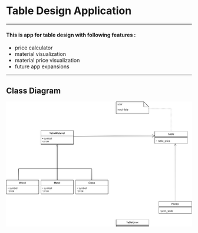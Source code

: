 # Table Design Application
___
#### This is app for table design with following features :
* price calculator
* material visualization
* material price visualization
* future app expansions
___

## Class Diagram
![](table_app\class_diagram.png)
